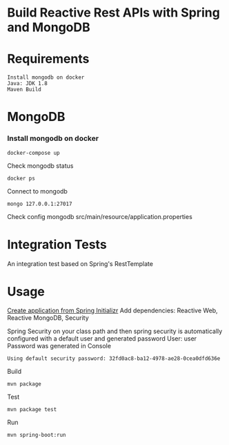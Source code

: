 # Build Reactive Rest APIs with Spring and MongoDB

# Requirements
    Install mongodb on docker
    Java: JDK 1.8
    Maven Build

# MongoDB

### Install mongodb on docker

```
docker-compose up
```

Check mongodb status
```
docker ps
```

Connect to mongodb
```
mongo 127.0.0.1:27017
```

Check config mongodb
src/main/resource/application.properties

# Integration Tests
An integration test based on Spring's RestTemplate

# Usage
[Create application from Spring Initializr](http://start.spring.io/)
Add dependencies: Reactive Web, Reactive MongoDB, Security


Spring Security on your class path and then spring security is automatically configured with a default user and generated password
User: user
Password was generated in Console

```
Using default security password: 32fd0ac8-ba12-4978-ae28-0cea0dfd636e
```


Build
```
mvn package
```

Test
```
mvn package test
```

Run
```
mvn spring-boot:run
```
